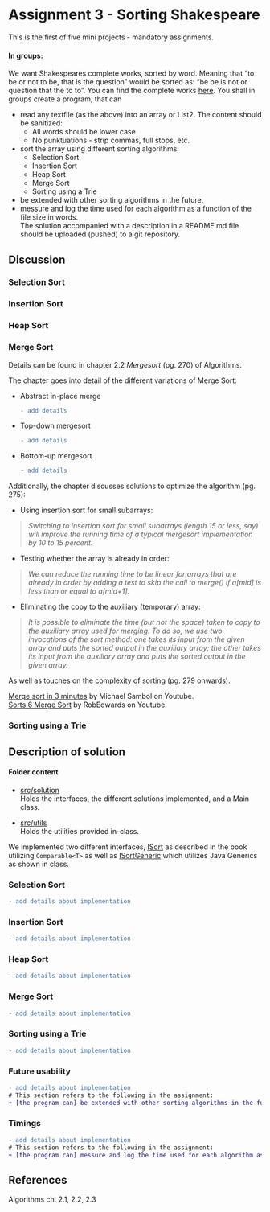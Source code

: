 # Assignment 3 - Sorting Shakespeare

This is the first of five mini projects - mandatory assignments.
#### In groups:
We want Shakespeares complete works, sorted by word. Meaning that “to be or not to be, that is the question” would be sorted as: “be be is not or question that the to to”.
You can find the complete works [here](https://github.com/datsoftlyngby/soft2020spring-alg/tree/master/data). You shall in groups create a program, that can
* read any textfile (as the above) into an array or List2. The content should be sanitized:
  * All words should be lower case
  * No punktuations - strip commas, full stops, etc.
* sort the array using different sorting algorithms:
  * Selection Sort
  * Insertion Sort
  * Heap Sort
  * Merge Sort
  * Sorting using a Trie
* be extended with other sorting algorithms in the future.
* messure and log the time used for each algorithm as a function of the file size in words.  
The solution accompanied with a description in a README.md file should be uploaded (pushed) to a git repository.
  
## Discussion  
### Selection Sort
### Insertion Sort
### Heap Sort
### Merge Sort
Details can be found in chapter 2.2 *Mergesort* (pg. 270) of Algorithms.  

The chapter goes into detail of the different variations of Merge Sort:  
- Abstract in-place merge  
  ```diff
  - add details
  ```
- Top-down mergesort
   ```diff
  - add details
  ```
- Bottom-up mergesort
  ```diff
  - add details
  ```

Additionally, the chapter discusses solutions to optimize the algorithm (pg. 275):
- Using insertion sort for small subarrays:
> *Switching to insertion sort for small subarrays (length 15 or less,
say) will improve the running time of a typical mergesort implementation by 10 to 15
percent.*
- Testing whether the array is already in order:  
> *We can reduce the running time to be linear for arrays that are already in order by adding a test to skip the call to merge() if
a[mid] is less than or equal to a[mid+1].*  
- Eliminating the copy to the auxiliary (temporary) array:  
> *It is possible to eliminate the time (but not
the space) taken to copy to the auxiliary array used for merging. To do so, we use two
invocations of the sort method: one takes its input from the given array and puts the
sorted output in the auxiliary array; the other takes its input from the auxiliary array
and puts the sorted output in the given array.*

As well as touches on the complexity of sorting (pg. 279 onwards).



[Merge sort in 3 minutes](https://www.youtube.com/watch?v=4VqmGXwpLqc) by Michael Sambol on Youtube.  
[Sorts 6 Merge Sort](https://www.youtube.com/watch?v=qdv3i6X0PiQ) by RobEdwards on Youtube.  

### Sorting using a Trie

## Description of solution
#### Folder content
- [src/solution](src/solution)  
  Holds the interfaces, the different solutions implemented, and a Main class.

- [src/utils](src/utils)  
  Holds the utilities provided in-class.

We implemented two different interfaces, [ISort](src/solution/sorts/ISort.java) as described in the book utilizing `Comparable<T>` as well as [ISortGeneric](src/solution/sorts/ISortGeneric.java) which utilizes Java Generics as shown in class.


### Selection Sort
   ```diff
  - add details about implementation
  ```
### Insertion Sort
   ```diff
  - add details about implementation
  ```
### Heap Sort
   ```diff
  - add details about implementation
  ```
### Merge Sort
   ```diff
  - add details about implementation
  ```
### Sorting using a Trie
   ```diff
  - add details about implementation
  ```

### Future usability
   ```diff
  - add details about implementation
  # This section refers to the following in the assignment:
  + [the program can] be extended with other sorting algorithms in the future.
  ```
### Timings
   ```diff
  - add details about implementation
  # This section refers to the following in the assignment:
  + [the program can] messure and log the time used for each algorithm as a function of the file size in words.
  ```

## References
Algorithms ch. 2.1, 2.2, 2.3  
